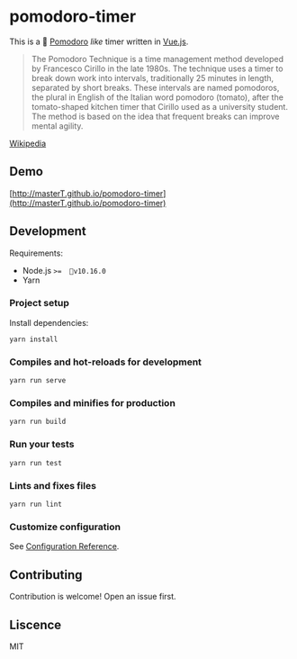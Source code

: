 # pomodoro-timer

This is a 🍅 [Pomodoro](http://pomodorotechnique.com/) _like_ timer written in [Vue.js](https://vuejs.org/).

> The Pomodoro Technique is a time management method developed by Francesco Cirillo in the late 1980s. The technique uses a timer to break down work into intervals, traditionally 25 minutes in length, separated by short breaks. These intervals are named pomodoros, the plural in English of the Italian word pomodoro (tomato), after the tomato-shaped kitchen timer that Cirillo used as a university student. The method is based on the idea that frequent breaks can improve mental agility.

[Wikipedia](https://en.wikipedia.org/wiki/Pomodoro_Technique)


## Demo

[http://masterT.github.io/pomodoro-timer](http://masterT.github.io/pomodoro-timer)


## Development

Requirements:
- Node.js `>=  v10.16.0`
- Yarn

### Project setup

Install dependencies:

```shell
yarn install
```

### Compiles and hot-reloads for development

```shell
yarn run serve
```

### Compiles and minifies for production

```shell
yarn run build
```

### Run your tests

```shell
yarn run test
```

### Lints and fixes files

```shell
yarn run lint
```

### Customize configuration

See [Configuration Reference](https://cli.vuejs.org/config/).


## Contributing

Contribution is welcome! Open an issue first.


## Liscence

MIT
